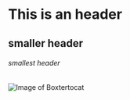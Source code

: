 # This is an header
## smaller header
###### smallest header


![Image of Boxtertocat](https://octodex.github.com/boxertocat/) 
